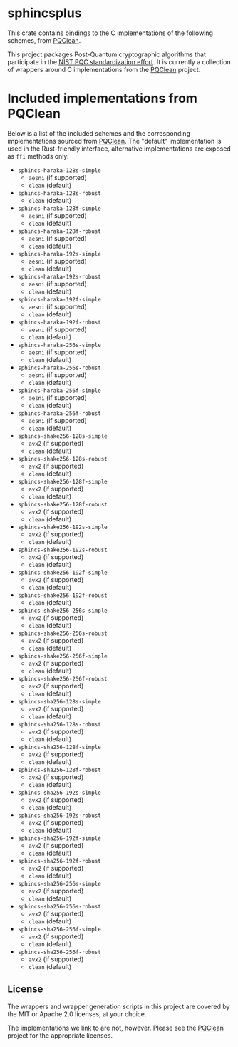 # sphincsplus


This crate contains bindings to the C implementations of the following schemes,
from [PQClean][pqclean].

This project packages Post-Quantum cryptographic algorithms that participate in
the [NIST PQC standardization effort][nistpqc]. It is currently a collection of
wrappers around C implementations from the [PQClean][pqclean] project.

# Included implementations from PQClean

Below is a list of the included schemes and the corresponding implementations
sourced from [PQClean][pqclean]. The "default" implementation is used in the
Rust-friendly interface, alternative implementations are exposed as ``ffi``
methods only.

 * ``sphincs-haraka-128s-simple``
    * ``aesni`` (if supported)
    * ``clean`` (default)
 * ``sphincs-haraka-128s-robust``
    * ``clean`` (default)
 * ``sphincs-haraka-128f-simple``
    * ``aesni`` (if supported)
    * ``clean`` (default)
 * ``sphincs-haraka-128f-robust``
    * ``aesni`` (if supported)
    * ``clean`` (default)
 * ``sphincs-haraka-192s-simple``
    * ``aesni`` (if supported)
    * ``clean`` (default)
 * ``sphincs-haraka-192s-robust``
    * ``aesni`` (if supported)
    * ``clean`` (default)
 * ``sphincs-haraka-192f-simple``
    * ``aesni`` (if supported)
    * ``clean`` (default)
 * ``sphincs-haraka-192f-robust``
    * ``aesni`` (if supported)
    * ``clean`` (default)
 * ``sphincs-haraka-256s-simple``
    * ``aesni`` (if supported)
    * ``clean`` (default)
 * ``sphincs-haraka-256s-robust``
    * ``aesni`` (if supported)
    * ``clean`` (default)
 * ``sphincs-haraka-256f-simple``
    * ``aesni`` (if supported)
    * ``clean`` (default)
 * ``sphincs-haraka-256f-robust``
    * ``aesni`` (if supported)
    * ``clean`` (default)
 * ``sphincs-shake256-128s-simple``
    * ``avx2`` (if supported)
    * ``clean`` (default)
 * ``sphincs-shake256-128s-robust``
    * ``avx2`` (if supported)
    * ``clean`` (default)
 * ``sphincs-shake256-128f-simple``
    * ``avx2`` (if supported)
    * ``clean`` (default)
 * ``sphincs-shake256-128f-robust``
    * ``avx2`` (if supported)
    * ``clean`` (default)
 * ``sphincs-shake256-192s-simple``
    * ``avx2`` (if supported)
    * ``clean`` (default)
 * ``sphincs-shake256-192s-robust``
    * ``avx2`` (if supported)
    * ``clean`` (default)
 * ``sphincs-shake256-192f-simple``
    * ``avx2`` (if supported)
    * ``clean`` (default)
 * ``sphincs-shake256-192f-robust``
    * ``clean`` (default)
 * ``sphincs-shake256-256s-simple``
    * ``avx2`` (if supported)
    * ``clean`` (default)
 * ``sphincs-shake256-256s-robust``
    * ``avx2`` (if supported)
    * ``clean`` (default)
 * ``sphincs-shake256-256f-simple``
    * ``avx2`` (if supported)
    * ``clean`` (default)
 * ``sphincs-shake256-256f-robust``
    * ``avx2`` (if supported)
    * ``clean`` (default)
 * ``sphincs-sha256-128s-simple``
    * ``avx2`` (if supported)
    * ``clean`` (default)
 * ``sphincs-sha256-128s-robust``
    * ``avx2`` (if supported)
    * ``clean`` (default)
 * ``sphincs-sha256-128f-simple``
    * ``avx2`` (if supported)
    * ``clean`` (default)
 * ``sphincs-sha256-128f-robust``
    * ``avx2`` (if supported)
    * ``clean`` (default)
 * ``sphincs-sha256-192s-simple``
    * ``avx2`` (if supported)
    * ``clean`` (default)
 * ``sphincs-sha256-192s-robust``
    * ``avx2`` (if supported)
    * ``clean`` (default)
 * ``sphincs-sha256-192f-simple``
    * ``avx2`` (if supported)
    * ``clean`` (default)
 * ``sphincs-sha256-192f-robust``
    * ``avx2`` (if supported)
    * ``clean`` (default)
 * ``sphincs-sha256-256s-simple``
    * ``avx2`` (if supported)
    * ``clean`` (default)
 * ``sphincs-sha256-256s-robust``
    * ``avx2`` (if supported)
    * ``clean`` (default)
 * ``sphincs-sha256-256f-simple``
    * ``avx2`` (if supported)
    * ``clean`` (default)
 * ``sphincs-sha256-256f-robust``
    * ``avx2`` (if supported)
    * ``clean`` (default)


## License

The wrappers and wrapper generation scripts in this project are covered by the
MIT or Apache 2.0 licenses, at your choice.

The implementations we link to are not, however. Please see the [PQClean][pqclean]
project for the appropriate licenses.

[pqclean]: https://github.com/PQClean/PQClean/
[nistpqc]: https://nist.gov/pqc/